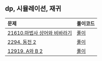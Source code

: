 ## dp, 시뮬레이션, 재귀

| 문제                                                       | 풀이코드                    |
|:---------------------------------------------------------|:------------------------|
| [21610.마법사 상어와 비바라기 ](https://www.acmicpc.net/problem/21610) | [풀이](./BJ_G5_21610_25836kb_496ms.java)  |
| [2294. 동전 2 ](https://www.acmicpc.net/problem/2294) | [풀이](./BJ_G5_2294_14276kb_112ms.java)  |
| [12919. A와 B 2 ](https://www.acmicpc.net/problem/12919) | [풀이](./BJ_G5_12919_14292kb_100ms.java)  |

